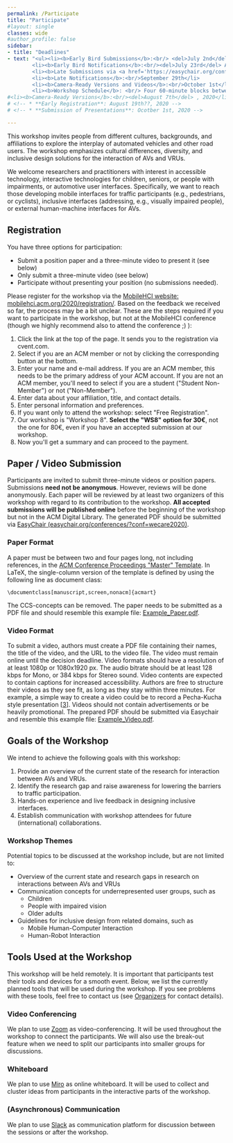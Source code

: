 ```yaml
---
permalink: /Participate
title: "Participate"
#layout: single
classes: wide
#author_profile: false
sidebar:
- title: "Deadlines"
- text: "<ul><li><b>Early Bird Submissions</b>:<br/> <del>July 2nd</del> August 6th.</li>
        <li><b>Early Bird Notifications</b>:<br/><del>July 23rd</del> August 14th</li>
        <li><b>Late Submissions via <a href='https://easychair.org/conferences/?conf=wecare2020' target='_blank'>EasyChair</a></b>:<br/> September 25th, <a href='https://t1p.de/2thy' target='_blank'>anywhere on earth</a></li>
        <li><b>Late Notifications</b>:<br/>September 29th</li>
        <li><b>Camera-Ready Versions and Videos</b>:<br/>October 1st</li>
        <li><b>Workshop Schedule</b>: <br/> Four 60-minute blocks between October 5th and 7th (tentative)</li></ul>"
#<li><b>Camera-Ready Versions</b>:<br/><del>August 7th</del> , 2020</li>
# <!-- * **Early Registration**: August 19th??, 2020 -->
# <!-- * **Submission of Presentations**: Ocotber 1st, 2020 -->

---
```


This workshop invites people from different cultures, backgrounds, and affiliations to explore the interplay of automated vehicles and other road users. 
The workshop emphasizes cultural differences, diversity, and inclusive design solutions for the interaction of AVs and VRUs. 
<!-- The organizers will be available throughout the sessions to support participants during the activities. An overview of the schedule is presented on the left sidebar.  -->
We welcome researchers and practitioners with interest in accessible technology, interactive technologies for children, seniors, or people with impairments, or automotive user interfaces. Specifically, we want to reach those developing mobile interfaces for traffic participants (e.g., pedestrians, or cyclists), inclusive interfaces (addressing, e.g., visually impaired people), or external human-machine interfaces for AVs. 
<!-- We will reach out to the community via social media channels (e.g., Twitter, Facebook, or LinkedIn), mailing lists (e.g., GI, or ACM SIGCHI), and at the AutomotiveUI conference. We expect to have 15 to 20 attendees.  -->

## Registration
You have three options for participation: 
* Submit a position paper and a three-minute video to present it (see below)
* Only submit a three-minute video (see below)
* Participate without presenting your position (no submissions needed). 

Please register for the workshop via the [MobileHCI website: mobilehci.acm.org/2020/registration/](https://mobilehci.acm.org/2020/registration/). 
Based on the feedback we received so far, the process may be a bit unclear. These are the steps required if you want to participate in the workshop, but not at the MobileHCI conference (though we highly recommend also to attend the conference ;) ): 
1. Click the link at the top of the page. It sends you to the registration via cvent.com. 
1. Select if you are an ACM member or not by clicking the corresponding button at the bottom.
1. Enter your name and e-mail address. If you are an ACM member, this needs to be the primary address of your ACM account. If you are not an ACM member, you'll need to select if you are a student ("Student Non-Member") or not ("Non-Member").
1. Enter data about your affiliation, title, and contact details.
1. Enter personal information and preferences.
1. If you want only to attend the workshop: select "Free Registration".
1. Our workshop is "Workshop 8". **Select the "WS8" option for 30€**, not the one for 80€, even if you have an accepted submission at our workshop. 
1. Now you'll get a summary and can proceed to the payment. 

## Paper / Video Submission
Participants are invited to submit three-minute videos or position papers. 
Submissions **need not be anonymous**. However, reviews will be done anonymously. Each paper will be reviewed by at least two organizers of this workshop with regard to its contribution to the workshop. **All accepted submissions will be published online** before the beginning of the workshop but not in the ACM Digital Library. 
The generated PDF should be submitted via [EasyChair (easychair.org/conferences/?conf=wecare2020)](https://easychair.org/conferences/?conf=wecare2020). 

### Paper Format 
A paper must be between two and four pages long, not including references, in the [ACM Conference Proceedings "Master" Template](https://www.acm.org/publications/taps/word-template-workflow). 
In LaTeX, the single-column version of the template is defined by using the following line as document class: 
```
\documentclass[manuscript,screen,nonacm]{acmart}
```
The CCS-concepts can be removed. 
The paper needs to be submitted as a PDF file and should resemble this example file: [Example_Paper.pdf](/assets/ACM_Conference_Proceedings_Example.pdf).

### Video Format
To submit a video, authors must create a PDF file containing their names, the title of the video, and the URL to the video file. 
The video must remain online until the decision deadline. 
Video formats should have a resolution of at least 1080p or 1080x1920 px. 
The audio bitrate should be at least 128 kbps for Mono, or 384 kbps for Stereo sound. 
Video contents are expected to contain captions for increased accessibility. 
Authors are free to structure their videos as they see fit, as long as they stay within three minutes. 
For example, a simple way to create a video could be to record a Pecha-Kucha style presentation [[3](/References/#ref3)]. 
Videos should not contain advertisements or be heavily promotional. 
The prepared PDF should be submitted via Easychair and resemble this example file: [Example_Video.pdf](/assets/Video_Example.pdf).

## Goals of the Workshop
We intend to achieve the following goals with this workshop:
1.	Provide an overview of the current state of the research for interaction between AVs and VRUs.
2.	Identify the research gap and raise awareness for lowering the barriers to traffic participation.
3.	Hands-on experience and live feedback in designing inclusive interfaces.
4.	Establish communication with workshop attendees for future (international) collaborations.

### Workshop Themes
Potential topics to be discussed at the workshop include, but are not limited to: 
* Overview of the current state and research gaps in research on interactions between AVs and VRUs 
* Communication concepts for underrepresented user groups, such as
  * Children 
  * People with impaired vision
  * Older adults
* Guidelines for inclusive design from related domains, such as
  * Mobile Human-Computer Interaction
  * Human-Robot Interaction 


## Tools Used at the Workshop
This workshop will be held remotely. It is important that participants test their tools and devices for a smooth event. 
Below, we list the currently planned tools that will be used during the workshop. 
If you see problems with these tools, feel free to contact us (see [Organizers](/Organizers) for contact details). 

### Video Conferencing
We plan to use [Zoom](https://zoom.us/) as video-conferencing. It will be used throughout the workshop to connect the participants. We will also use the break-out feature when we need to split our participants into smaller groups for discussions. 

### Whiteboard 
We plan to use [Miro](https://miro.com/) as online whiteboard. 
It will be used to collect and cluster ideas from participants in the interactive parts of the workshop. 

### (Asynchronous) Communication
We plan to use [Slack](https://slack.com/) as communication platform for discussion between the sessions or after the workshop. 

